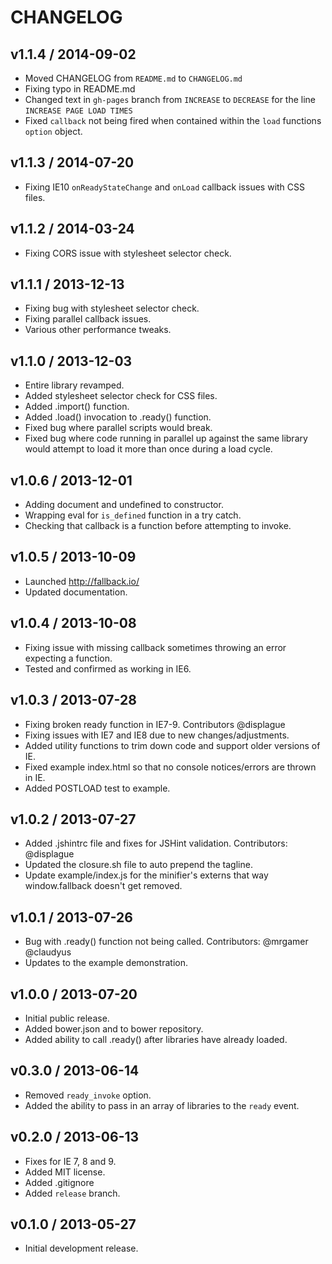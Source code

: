 CHANGELOG
========

## v1.1.4 / 2014-09-02
- Moved CHANGELOG from `README.md` to `CHANGELOG.md`
- Fixing typo in README.md
- Changed text in `gh-pages` branch from `INCREASE` to `DECREASE` for the line `INCREASE PAGE LOAD TIMES`
- Fixed `callback` not being fired when contained within the `load` functions `option` object.

## v1.1.3 / 2014-07-20
- Fixing IE10 `onReadyStateChange` and `onLoad` callback issues with CSS files.

## v1.1.2 / 2014-03-24
- Fixing CORS issue with stylesheet selector check.

## v1.1.1 / 2013-12-13
- Fixing bug with stylesheet selector check.
- Fixing parallel callback issues.
- Various other performance tweaks.

## v1.1.0 / 2013-12-03
- Entire library revamped.
- Added stylesheet selector check for CSS files.
- Added .import() function.
- Added .load() invocation to .ready() function.
- Fixed bug where parallel scripts would break.
- Fixed bug where code running in parallel up against the same library would attempt to load it more than once during a load cycle.

## v1.0.6 / 2013-12-01
- Adding document and undefined to constructor.
- Wrapping eval for `is_defined` function in a try catch.
- Checking that callback is a function before attempting to invoke.

## v1.0.5 / 2013-10-09
- Launched http://fallback.io/
- Updated documentation.

## v1.0.4 / 2013-10-08
- Fixing issue with missing callback sometimes throwing an error expecting a function.
- Tested and confirmed as working in IE6.

## v1.0.3 / 2013-07-28
- Fixing broken ready function in IE7-9. Contributors @displague
- Fixing issues with IE7 and IE8 due to new changes/adjustments.
- Added utility functions to trim down code and support older versions of IE.
- Fixed example index.html so that no console notices/errors are thrown in IE.
- Added POSTLOAD test to example.

## v1.0.2 / 2013-07-27
- Added .jshintrc file and fixes for JSHint validation. Contributors: @displague
- Updated the closure.sh file to auto prepend the tagline.
- Update example/index.js for the minifier's externs that way window.fallback doesn't get removed.

## v1.0.1 / 2013-07-26
- Bug with .ready() function not being called. Contributors: @mrgamer @claudyus
- Updates to the example demonstration.

## v1.0.0 / 2013-07-20
- Initial public release.
- Added bower.json and to bower repository.
- Added ability to call .ready() after libraries have already loaded.

## v0.3.0 / 2013-06-14
- Removed `ready_invoke` option.
- Added the ability to pass in an array of libraries to the `ready` event.

## v0.2.0 / 2013-06-13
- Fixes for IE 7, 8 and 9.
- Added MIT license.
- Added .gitignore
- Added `release` branch.

## v0.1.0 / 2013-05-27
- Initial development release.